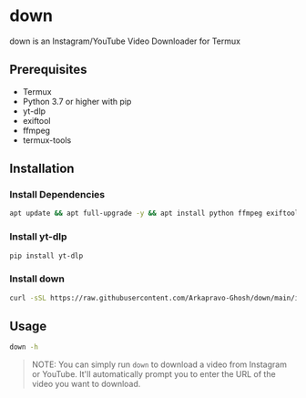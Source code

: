 # down
down is an Instagram/YouTube Video Downloader for Termux
## Prerequisites
- Termux
- Python 3.7 or higher with pip
- yt-dlp
- exiftool
- ffmpeg
- termux-tools

## Installation
### Install Dependencies
```bash
apt update && apt full-upgrade -y && apt install python ffmpeg exiftool termux-tools -y
```
### Install yt-dlp
```bash
pip install yt-dlp
```
### Install down
```bash
curl -sSL https://raw.githubusercontent.com/Arkapravo-Ghosh/down/main/install.sh | bash
```
## Usage
```bash
down -h
```
> NOTE: You can simply run `down` to download a video from Instagram or YouTube. It'll automatically prompt you to enter the URL of the video you want to download.
